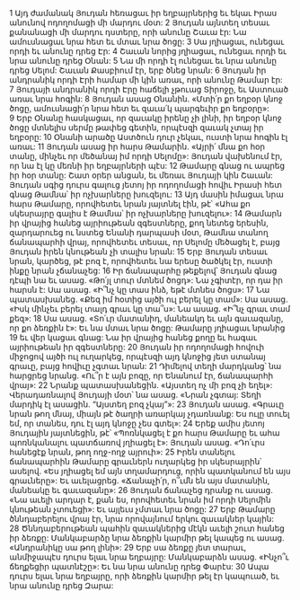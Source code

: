 1 Այդ ժամանակ Յուդան հեռացաւ իր եղբայրներից եւ եկաւ Իրաս անունով ոդողոմացի մի մարդու մօտ: 2 Յուդան այնտեղ տեսաւ քանանացի մի մարդու դստերը, որի անունը Շաւա էր: Նա ամուսնացաւ նրա հետ եւ մտաւ նրա ծոցը: 3 Սա յղիացաւ, ունեցաւ որդի եւ անունը դրեց Էր: 4 Շաւան նորից յղիացաւ, ունեցաւ որդի եւ նրա անունը դրեց Օնան: 5 Նա մի որդի էլ ունեցաւ եւ նրա անունը դրեց Սելոմ: Շաւան Քասբիում էր, երբ ծնեց նրան: 6 Յուդան իր անդրանիկ որդի Էրի համար մի կին առաւ, որի անունը Թամար էր: 7 Յուդայի անդրանիկ որդի Էրը հաճելի չթուաց Տիրոջը, եւ Աստուած առաւ նրա հոգին: 8 Յուդան ասաց Օնանին. «Մտի՛ր քո եղբօր կնոջ ծոցը, ամուսնացի՛ր նրա հետ եւ զաւա՛կ պարգեւիր քո եղբօրը»: 9 Երբ Օնանը հասկացաւ, որ զաւակը իրենը չի լինի, իր եղբօր կնոջ ծոցը մտնելիս սերմը թափեց գետին, որպէսզի զաւակ չտայ իր եղբօրը: 10 Օնանի արածը Աստծուն դուր չեկաւ, ուստի նրա հոգին էլ առաւ: 11 Յուդան ասաց իր հարս Թամարին. «Այրի՛ մնա քո հօր տանը, մինչեւ որ մեծանայ իմ որդի Սելոմը»: Յուդան վախենում էր, որ նա էլ կը մեռնի իր եղբայրների պէս: 12 Թամարը գնաց ու ապրեց իր հօր տանը: Շատ օրեր անցան, եւ մեռաւ Յուդայի կին Շաւան: Յուդան սգից դուրս գալուց յետոյ իր ոդողոմացի հովիւ Իրասի հետ գնաց Թամնա՝ իր ոչխարները խուզելու: 13 Այդ մասին իմացաւ նրա հարս Թամարը, որովհետեւ նրան յայտնել էին, թէ՝ «Ահա քո սկեսրայրը գալիս է Թամնա՝ իր ոչխարները խուզելու»: 14 Թամարն իր վրայից հանեց այրիութեան զգեստները, քող նետեց երեսին, զարդարուեց ու նստեց Ենանի դարպասի մօտ, Թամնա տանող ճանապարհի վրայ, որովհետեւ տեսաւ, որ Սելոմը մեծացել է, բայց Յուդան իրեն կնութեան չի տալիս նրան: 15 Երբ Յուդան տեսաւ նրան, կարծեց, թէ բոզ է, որովհետեւ նա երեսը ծածկել էր, ուստի ինքը նրան չճանաչեց: 16 Իր ճանապարհը թեքելով՝ Յուդան գնաց դէպի նա եւ ասաց. «Թո՛յլ տուր մտնեմ ծոցդ»: Նա չգիտէր, որ դա իր հարսն է: Սա ասաց. «Ի՞նչ կը տաս ինձ, եթէ մտնես ծոցս»: 17 Նա պատասխանեց. «Քեզ իմ հօտից այծի ուլ բերել կը տամ»: Սա ասաց. «Իսկ մինչեւ բերել տալդ գրաւ կը տա՞ս»: Նա ասաց. «Ի՞նչ գրաւ տամ քեզ»: 18 Սա ասաց. «Տո՛ւր մատանիդ, մանեակդ եւ այն գաւազանը, որ քո ձեռքին է»: Եւ նա մտաւ նրա ծոցը: Թամարը յղիացաւ նրանից 19 եւ վեր կացաւ գնաց: Նա իր վրայից հանեց քողը եւ հագաւ այրիութեան իր զգեստները: 20 Յուդան իր ոդողոմացի հովուի միջոցով այծի ուլ ուղարկեց, որպէսզի այդ կնոջից յետ ստանայ գրաւը, բայց հովիւը չգտաւ նրան: 21 Դիմելով տեղի մարդկանց՝ նա հարցրեց նրանց. «Ու՞ր է այն բոզը, որ Ենանում էր, ճանապարհի վրայ»: 22 Նրանք պատասխանեցին. «Այստեղ ոչ մի բոզ չի եղել»: Վերադառնալով Յուդայի մօտ՝ նա ասաց. «Նրան չգտայ: Տեղի մարդիկ էլ ասացին. “Այստեղ բոզ չկայ”»: 23 Յուդան ասաց. «Գրաւը նրան թող մնայ, միայն թէ ծաղրի առարկայ չդառնանք: Ես ուլը տուել եմ, որ տանես, դու էլ այդ կնոջը չես գտել»: 24 Երեք ամիս յետոյ Յուդային յայտնեցին, թէ՝ «Պոռնկացել է քո հարս Թամարը եւ ահա պոռնկանալու պատճառով յղիացել է»: Յուդան ասաց. «Դո՛ւրս հանեցէք նրան, թող ողջ-ողջ այրուի»: 25 Իրեն տանելու ճանապարհին Թամարը գրաւներն ուղարկեց իր սկեսրայրին՝ ասելով. «Ես յղիացել եմ այն տղամարդուց, որին պատկանում են այս գրաւները»: Եւ աւելացրեց. «Ճանաչի՛ր, ո՞ւմն են այս մատանին, մանեակը եւ գաւազանը»: 26 Յուդան ճանաչեց դրանք ու ասաց. «Նա աւելի արդար է, քան ես, որովհետեւ նրան իմ որդի Սելոմին կնութեան չտուեցի»: Եւ այլեւս չմտաւ նրա ծոցը: 27 Երբ Թամարը ծննդաբերելու վրայ էր, նրա որովայնում երկու զաւակներ կային: 28 Ծննդաբերութեան պահին զաւակներից մէկն աւելի շուտ հանեց իր ձեռքը: Մանկաբարձը նրա ձեռքին կարմիր թել կապեց ու ասաց. «Անդրանիկը սա թող լինի»: 29 Երբ սա ձեռքը յետ տարաւ, անմիջապէս դուրս ելաւ նրա եղբայրը: Մանկաբարձն ասաց. «Ինչո՞ւ ճեղքեցիր պատնէշը»: Եւ նա նրա անունը դրեց Փարէս: 30 Ապա դուրս ելաւ նրա եղբայրը, որի ձեռքին կարմիր թել էր կապուած, եւ նրա անունը դրեց Զարա:
